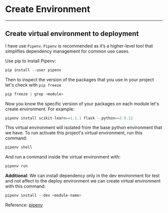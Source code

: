 # Create Environment
---
## Create virtual environment to deployment

I have use `Pipenv`. `Pipenv` is recommended as it’s a higher-level tool that simplifies dependency management for common use cases.

Use pip to install Pipenv:

```Python
pip install --user pipenv
```

Then to inspect the version of the packages that you use in your project let's check with `pip freeze`

```Python
pip freeze | grep <module>
```

Now you know the specific version of your packages on each module let's create environment. For example:

```Python
pipenv install scikit-learn==1.1.1 flask --python==3.9.12
```

This virtual environment will isolated from the base python environment that we have.
To run activate this project's virtual environment, run this command:

```Python
pipenv shell
```

And run a command inside the virtual environment with:

```Python
pipenv run
```

**Additional**: We can install dependency only in the dev environment for test and not affect to the deploy environment we can create virtual environment with this command:

```Python
pipenv install --dev <module-name> 
```

Reference: [pipenv](https://docs.python-guide.org/dev/virtualenvs/#virtualenvironments-ref)
